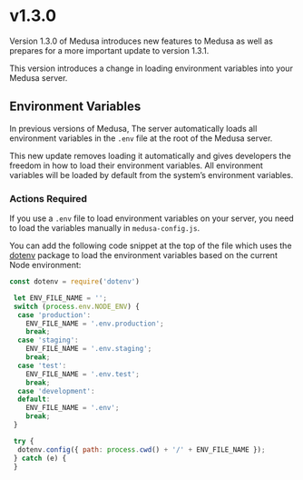# v1.3.0

Version 1.3.0 of Medusa introduces new features to Medusa as well as prepares for a more important update to version 1.3.1.

This version introduces a change in loading environment variables into your Medusa server.

## Environment Variables

In previous versions of Medusa, The server automatically loads all environment variables in the `.env` file at the root of the Medusa server.

This new update removes loading it automatically and gives developers the freedom in how to load their environment variables. All environment variables will be loaded by default from the system’s environment variables.

### Actions Required

If you use a `.env` file to load environment variables on your server, you need to load the variables manually in `medusa-config.js`.

You can add the following code snippet at the top of the file which uses the [dotenv](https://www.npmjs.com/package/dotenv) package to load the environment variables based on the current Node environment:

```jsx
const dotenv = require('dotenv')

 let ENV_FILE_NAME = '';
 switch (process.env.NODE_ENV) {
  case 'production':
    ENV_FILE_NAME = '.env.production';
    break;
  case 'staging':
    ENV_FILE_NAME = '.env.staging';
    break;
  case 'test':
    ENV_FILE_NAME = '.env.test';
    break;
  case 'development':
  default:
    ENV_FILE_NAME = '.env';
    break;
 }

 try {
  dotenv.config({ path: process.cwd() + '/' + ENV_FILE_NAME });
 } catch (e) {
 }
```
